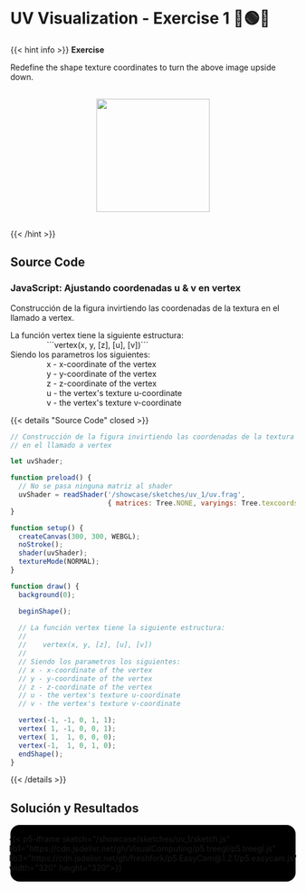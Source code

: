 # UV Visualization - Exercise 1 🔴🟢🔵

{{< hint info >}}
<b> Exercise </b>

<p>Redefine the shape texture coordinates to turn the above image upside down.</p>

<div style="display: flex; align-items: center; justify-content: center; padding: 1rem;">
    <img src="/showcase/sketches/uv_1/original_uv.png" width="200px">
</div>

{{< /hint >}}

## Source Code

### JavaScript: Ajustando coordenadas u & v en vertex

<p>Construcción de la figura invirtiendo las coordenadas de la textura en el llamado a vertex.</p>

<div>
La función vertex tiene la siguiente estructura:
<div style="padding-left: 4rem;">```vertex(x, y, [z], [u], [v])```</div>
Siendo los parametros los siguientes:
<div style="padding-left: 4rem;">x - x-coordinate of the vertex</div>
<div style="padding-left: 4rem;">y - y-coordinate of the vertex</div>
<div style="padding-left: 4rem;">z - z-coordinate of the vertex</div>
<div style="padding-left: 4rem;">u - the vertex's texture u-coordinate</div>
<div style="padding-left: 4rem;">v - the vertex's texture v-coordinate</div>
</div>

{{< details "Source Code" closed >}}

``` javascript
// Construcción de la figura invirtiendo las coordenadas de la textura
// en el llamado a vertex

let uvShader;

function preload() {
  // No se pasa ninguna matriz al shader
  uvShader = readShader('/showcase/sketches/uv_1/uv.frag',
                        { matrices: Tree.NONE, varyings: Tree.texcoords2 });
}

function setup() {
  createCanvas(300, 300, WEBGL);
  noStroke();
  shader(uvShader);
  textureMode(NORMAL);
}

function draw() {
  background(0);

  beginShape();
  
  // La función vertex tiene la siguiente estructura:
  //
  //    vertex(x, y, [z], [u], [v])
  //
  // Siendo los parametros los siguientes:
  // x - x-coordinate of the vertex
  // y - y-coordinate of the vertex
  // z - z-coordinate of the vertex
  // u - the vertex's texture u-coordinate
  // v - the vertex's texture v-coordinate

  vertex(-1, -1, 0, 1, 1);
  vertex( 1, -1, 0, 0, 1);
  vertex( 1,  1, 0, 0, 0);
  vertex(-1,  1, 0, 1, 0);
  endShape();
}


```

{{< /details >}}


## Solución y Resultados
<div style="display:flex; flex-direction: column; align-items: center; justify-content: center;" id="uv-1">
{{< p5-iframe sketch="/showcase/sketches/uv_1/sketch.js" lib1="https://cdn.jsdelivr.net/gh/VisualComputing/p5.treegl/p5.treegl.js" lib3="https://cdn.jsdelivr.net/gh/freshfork/p5.EasyCam@1.2.1/p5.easycam.js" width="320" height="320">}}


</div>

<style>
    #uv-1{
        background-color: black;
        border-radius: 1rem;
        padding: 1rem;

        text-decoration: none !important;
    }
    #uv-1 iframe{
        border: none;
    }
</style>